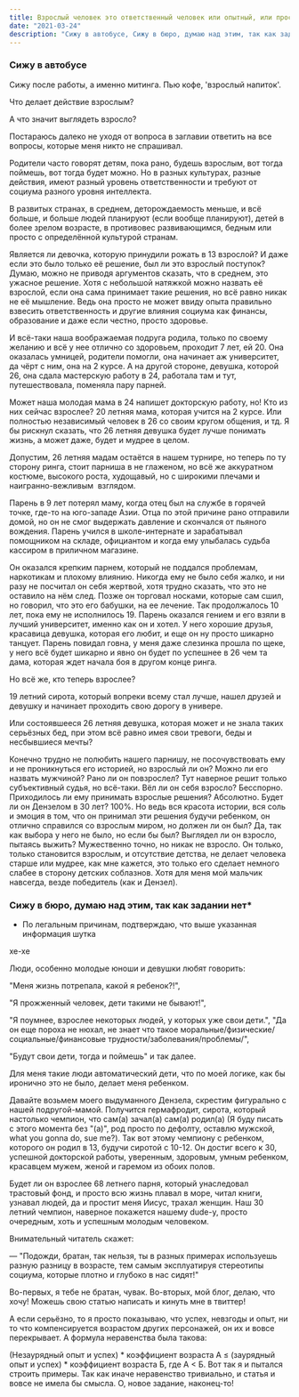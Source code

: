 ```yaml
---
title: Взрослый человек это ответственный человек или опытный, или просто человек в возрасте?
date: "2021-03-24"
description: "Сижу в автобусе, Сижу в бюро, думаю над этим, так как задании нет*"
---
```


### Сижу в автобусе

Сижу после работы, а именно митинга. Пью кофе, 'взрослый напиток'.

Что делает действие взрослым?

А что значит выглядеть взросло?

Постараюсь далеко не уходя от вопроса в заглавии ответить на все вопросы, которые меня никто не спрашивал.

Родители часто говорят детям, пока рано, будешь взрослым, вот тогда поймешь, вот тогда будет можно. Но в разных культурах, разные действия, имеют разный уровень ответственности и требуют от социума разного уровня интеллекта.

В развитых странах, в среднем, деторождаемость меньше, и всё больше, и больше людей планируют (если вообще планируют), детей в более зрелом возрасте, в противовес развивающимся, бедным или просто с определённой культурой странам.

Является ли девочка, которую принудили рожать в 13 взрослой? И даже если это было только её решение, был ли это взрослый поступок? Думаю, можно не приводя аргументов сказать, что в среднем, это ужасное решение. Хотя с небольшой натяжкой можно назвать её взрослой, если она сама принимает такие решения, но всё равно никак не её мышление. Ведь она просто не может ввиду опыта правильно взвесить ответственность и другие влияния социума как финансы, образование и даже если честно, просто здоровье.

И всё-таки наша воображаемая подруга родила, только по своему желанию и всё у нее отлично со здоровьем, проходит 7 лет, ей 20. Она оказалась умницей, родители помогли, она начинает аж университет, да чёрт с ним, она на 2 курсе. А на другой стороне, девушка, которой 26, она сдала мастерскую работу в 24, работала там и тут, путешествовала, поменяла пару парней. 

Может наша молодая мама в 24 напишет докторскую работу, но! Кто из них сейчас взрослее? 20 летняя мама, которая учится на 2 курсе. Или полностью независимый человек в 26 со своим кругом общения, и тд. Я бы рискнул сказать, что 26 летняя девушка будет лучше понимать жизнь, а может даже, будет и мудрее в целом.

Допустим, 26 летняя мадам остаётся в нашем турнире, но теперь по ту сторону ринга, стоит парниша в не глаженом, но всё же аккуратном костюме,  высокого роста,  худощавый, но с широкими плечами и наигранно-вежливым  взглядом. 

Парень в 9 лет потерял маму, когда отец был на  службе в горячей точке,  где-то на юго-западе Азии. Отца по этой причине рано отправили домой, но он не смог выдержать давление и скончался от пьяного вождения. Парень учился в школе-интернате и зарабатывал помощником на складе, официантом и когда ему улыбалась судьба кассиром в приличном магазине.  

Он оказался крепким парнем, который не поддался проблемам, наркотикам и плохому влиянию. Никогда ему не было себя жалко, и ни разу не посчитал он себя жертвой, хотя трудно сказать, что это не оставило на нём след. Позже он торговал носками, которые сам сшил, но говорил, что это его бабушки, на ее лечение.  Так продолжалось 10 лет, пока ему не исполнилось 19. Парень оказался гением и его взяли в лучший  университет,  именно как он и хотел. У него хорошие друзья, красавица девушка, которая его любит, и еще он ну просто шикарно танцует.  Парень повидал говна, у меня даже слезинка прошла по щеке, у него всё будет шикарно и явно он будет по успешнее в 26 чем та дама, которая ждет начала боя в другом конце ринга.

Но всё же, кто теперь взрослее?

19 летний сирота, который вопреки всему стал лучше, нашел друзей и девушку и начинает проходить свою дорогу в универе.

Или состоявшееся 26 летняя девушка, которая может и не знала таких серьёзных бед, при этом всё равно имея свои тревоги, беды и несбывшиеся мечты?

Конечно трудно не полюбить нашего парнишу, не посочувствовать ему и не проникнуться его историей, но взрослый ли он? Можно ли его назвать мужчиной? Рано ли он повзрослел? Тут наверное решит только субъективный судья, но всё-таки. Вёл ли он себя взросло? Бесспорно. Приходилось ли ему принимать взрослые решения? Абсолютно. Будет ли он Дензелом в 30 лет? 100%. Но ведь вся красота истории, вся соль и эмоция в том, что он принимал эти решения будучи ребенком, он отлично справился со взрослым миром, но должен ли он был? Да, так как выбора у него не было, но если бы был? Выглядел ли он взросло, пытаясь выжить? Мужественно точно, но никак не взросло. Он только, только становится взрослым, и отсутствие детства, не делает человека старше или мудрее, как мне кажется, это только его сделает немного слабее в сторону детских соблазнов.  Хотя для меня мой мальчик навсегда, везде победитель (как и Дензел).

### Сижу в бюро, думаю над этим, так как задании нет*

- По легальным причинам, подтверждаю, что выше указанная информация шутка

хе-хе

Люди, особенно молодые юноши и девушки любят говорить:

"Меня жизнь потрепала, какой я ребенок?!",

"Я прожженный человек, дети такими не бывают!",

"Я поумнее, взрослее некоторых людей, у которых уже свои дети.",
"Да он еще пороха не нюхал, не знает что такое моральные/физические/социальные/финансовые  трудности/заболевания/проблемы/",

"Будут свои дети, тогда и поймешь"  и так далее.

Для меня такие люди автоматический дети, что по моей логике, как бы иронично это не было, делает меня ребенком.

Давайте возьмем моего выдуманного Дензела, скрестим фигурально с нашей подругой-мамой. Получится гермафродит, сирота, который настолько чемпион, что сам(а) зачал(а) сам(а) родил(а) (Я буду писать с этого момента без "(а)", род просто по дефолту, оставлю мужской, what you gonna do, sue me?). Так вот этому чемпиону с ребенком, которого он родил в 13, будучи сиротой с 10-12. Он достиг всего к 30, успешной докторской работы, уверенным, здоровым, умным ребенком, красавцем мужем, женой и гаремом из обоих полов. 

Будет ли он взрослее 68 летнего парня, который унаследовал трастовый фонд, и просто всю жизнь плавал в море, читал книги, узнавал людей, да и простит меня Иисус, трахал женщин.  Наш 30 летний чемпион, наверное покажется нашему dude-y, просто очередным, хоть и успешным молодым человеком.

Внимательный читатель скажет:

— "Подожди, братан, так нельзя, ты в разных примерах используешь разную разницу в возрасте, тем самым эксплуатируя стереотипы социума, которые плотно и глубоко в нас сидят!"

Во-первых, я тебе не братан, чувак. Во-вторых, мой блог, делаю, что хочу! Можешь свою статью написать и кинуть мне в твиттер!

А если серьёзно, то я просто показываю, что успех, невзгоды и опыт, ни то что компенсируется возрастом других персонажей, он их и вовсе перекрывает. А формула неравенства была такова:

(Незаурядный опыт и успех) * коэффициент возраста А ≤ (заурядный опыт и успех) * коэффициент возраста Б, где А < Б. Вот так я и пытался строить примеры. Так как иначе неравенство тривиально, и статья и вовсе не имела бы смысла. О, новое задание, наконец-то!